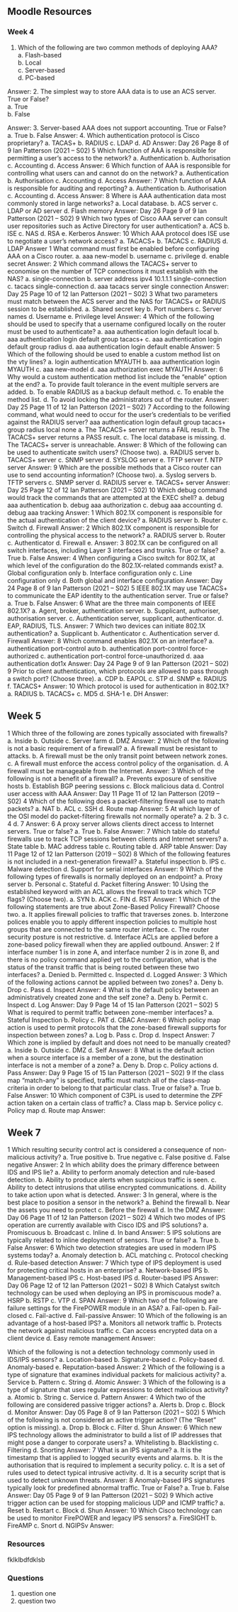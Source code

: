 ## Moodle Resources

### Week 4
1. Which of the following are two common methods of deploying AAA? <br>
a. Flash-based<br>
b. Local<br>
c. Server-based<br>
d. PC-based<br>

Answer:
2. The simplest way to store AAA data is to use an ACS server. True or False?<br>
a. True<br>
b. False<br>

Answer:
3. Server-based AAA does not support accounting. True or False?
a. True
b. False
Answer:
4. Which authentication protocol is Cisco proprietary?
a. TACAS+
b. RADIUS
c. LDAP
d. AD
Answer:
Day 26 Page 8 of 9 Ian Patterson (2021 – S02)
5 Which function of AAA is responsible for permitting a user’s access to the network?
a. Authentication
b. Authorisation
c. Accounting
d. Access
Answer:
6 Which function of AAA is responsible for controlling what users can and cannot do 
on the network?
a. Authentication
b. Authorisation
c. Accounting
d. Access
Answer:
7 Which function of AAA is responsible for auditing and reporting?
a. Authentication
b. Authorisation
c. Accounting
d. Access
Answer:
8 Where is AAA authentication data most commonly stored in large networks?
a. Local database.
b. ACS server
c. LDAP or AD server
d. Flash memory
Answer:
Day 26 Page 9 of 9 Ian Patterson (2021 – S02)
9 Which two types of Cisco AAA server can consult user repositories such as Active 
Directory for user authentication?
a. ACS
b. ISE
c. NAS
d. RSA
e. Kerberos
Answer:
10 Which AAA protocol does ISE use to negotiate a user’s network access?
a. TACACS+
b. TACACS
c. RADIUS
d. LDAP
Answer
1 What command must first be enabled before configuring AAA on a Cisco router.
a. aaa new-model
b. username
c. privilege
d. enable secret
Answer:
2 Which command allows the TACACS+ server to economise on the number of TCP 
connections it must establish with the NAS?
a. single-connection
b. server address ipv4 10.1.1.1 single-connection
c. tacacs single-connection
d. aaa tacacs server single connection
Answer:
Day 25 Page 10 of 12 Ian Patterson (2021 – S02)
3 What two parameters must match between the ACS server and the NAS for 
TACACS+ or RADIUS session to be established.
a. Shared secret key
b. Port numbers
c. Server names
d. Username
e. Privilege level
Answer:
4 Which of the following should be used to specify that a username configured locally 
on the router must be used to authenticate?
a. aaa authentication login default local
b. aaa authentication login default group tacacs+
c. aaa authentication login default group radius
d. aaa authentication login default enable
Answer:
5 Which of the following should be used to enable a custom method list on the vty 
lines?
a. login authentication MYAUTH
b. aaa authentication login MYAUTH
c. aaa new-model
d. aaa authorization exec MYAUTH
Answer:
6 Why would a custom authentication method list include the “enable” option at the 
end?
a. To provide fault tolerance in the event multiple servers are added.
b. To enable RADIUS as a backup default method.
c. To enable the method list.
d. To avoid locking the administrators out of the router.
Answer:
Day 25 Page 11 of 12 Ian Patterson (2021 – S02)
7 According to the following command, what would need to occur for the user’s 
credentials to be verified against the RADIUS server?
aaa authentication login default group tacacs+ group radius local none
a. The TACACS+ server returns a FAIL result.
b. The TACACS+ server returns a PASS result.
c. The local database is missing.
d. The TACACS+ server is unreachable.
Answer:
8 Which of the following can be used to authenticate switch users? 
(Choose two).
a. RADIUS server
b. TACACS+ server
c. SNMP server
d. SYSLOG server
e. TFTP server
f. NTP server
Answer:
9 Which are the possible methods that a Cisco router can use to send accounting 
information? (Choose two).
a. Syslog servers
b. TFTP servers
c. SNMP server
d. RADIUS server
e. TACACS+ server
Answer:
Day 25 Page 12 of 12 Ian Patterson (2021 – S02)
10 Which debug command would track the commands that are attempted at the EXEC 
shell?
a. debug aaa authentication
b. debug aaa authorization
c. debug aaa accounting
d. debug aaa tracking
Answer:
1 Which 802.1X component is responsible for the actual authentication of the client 
device?
a. RADIUS server
b. Router
c. Switch
d. Firewall
Answer:
2 Which 802.1X component is responsible for controlling the physical access to the 
network?
a. RADIUS server
b. Router
c. Authenticator
d. Firewall
e. 
Answer:
3 802.1X can be configured on all switch interfaces, including Layer 3 interfaces and 
trunks. True or false?
a. True
b. False
Answer:
4 When configuring a Cisco switch for 802.1X, at which level of the configuration do 
the 802.1X-related commands exist?
a. Global configuration only
b. Interface configuration only
c. Line configuration only
d. Both global and interface configuration
Answer:
Day 24 Page 8 of 9 Ian Patterson (2021 – S02)
5 IEEE 802.1X may use TACACS+ to communicate the EAP identity to the 
authentication server. True or false?
a. True
b. False
Answer:
6 What are the three main components of IEEE 802.1X?
a. Agent, broker, authentication server.
b. Supplicant, authoriser, authorisation server.
c. Authentication server, supplicant, authenticator.
d. EAP, RADIUS, TLS.
Answer:
7 Which two devices can initiate 802.1X authentication?
a. Supplicant
b. Authenticator
c. Authentication server
d. Firewall
Answer:
8 Which command enables 802.1X on an interface?
a. authentication port-control auto
b. authentication port-control force-authorized
c. authentication port-control force-unauthorized
d. aaa authentication dot1x
Answer:
Day 24 Page 9 of 9 Ian Patterson (2021 – S02)
9 Prior to client authentication, which protocols are allowed to pass through a switch 
port? (Choose three).
a. CDP
b. EAPOL
c. STP
d. SNMP
e. RADIUS
f. TACACS+
Answer:
10 Which protocol is used for authentication in 802.1X?
a. RADIUS
b. TACACS+
c. MD5
d. SHA-1
e. DH
Answer:


## Week 5
1 Which three of the following are zones typically associated with firewalls?
a. Inside
b. Outside
c. Server farm
d. DMZ
Answer:
2 Which of the following is not a basic requirement of a firewall?
a. A firewall must be resistant to attacks.
b. A firewall must be the only transit point between network zones.
c. A firewall must enforce the access control policy of the organisation.
d. A firewall must be manageable from the Internet.
Answer:
3 Which of the following is not a benefit of a firewall?
a. Prevents exposure of sensitive hosts
b. Establish BGP peering sessions
c. Block malicious data
d. Control user access with AAA
Answer:
Day 11 Page 11 of 12 Ian Patterson (2019 – S02)
4 Which of the following does a packet-filtering firewall use to match packets?
a. NAT
b. ACL
c. SSH
d. Route map
Answer:
5 At which layer of the OSI model do packet-filtering firewalls not normally operate?
a. 2
b. 3
c. 4
d. 7
Answer:
6 A proxy server allows clients direct access to Internet servers. True or false?
a. True
b. False
Answer:
7 Which table do stateful firewalls use to track TCP sessions between clients and 
Internet servers?
a. State table
b. MAC address table
c. Routing table
d. ARP table
Answer:
Day 11 Page 12 of 12 Ian Patterson (2019 – S02)
8 Which of the following features is not included in a next-generation firewall?
a. Stateful inspection
b. IPS
c. Malware detection
d. Support for serial interfaces
Answer:
9 Which of the following types of firewalls is normally deployed on an endpoint?
a. Proxy server
b. Personal
c. Stateful
d. Packet filtering
Answer:
10 Using the established keyword with an ACL allows the firewall to track which TCP 
flags? (Choose two).
a. SYN
b. ACK
c. FIN
d. RST
Answer:
1 Which of the following statements are true about Zone-Based Policy Firewall?
Choose two.
a. It applies firewall policies to traffic that traverses zones.
b. Interzone polices enable you to apply different inspection policies to multiple host 
groups that are connected to the same router interface.
c. The router security posture is not restrictive.
d. Interface ACLs are applied before a zone-based policy firewall when they are 
applied outbound.
Answer:
2 If interface number 1 is in zone A, and interface number 2 is in zone B, and there is no 
policy command applied yet to the configuration, what is the status of the transit 
traffic that is being routed between these two interfaces?
a. Denied
b. Permitted
c. Inspected
d. Logged
Answer:
3 Which of the following actions cannot be applied between two zones?
a. Deny
b. Drop
c. Pass
d. Inspect
Answer:
4 What is the default policy between an administratively created zone and the self zone?
a. Deny
b. Permit
c. Inspect
d. Log
Answer:
Day 9 Page 14 of 15 Ian Patterson (2021 – S02)
5 What is required to permit traffic between zone-member interfaces?
a. Stateful Inspection
b. Policy
c. PAT
d. CBAC
Answer:
6 Which policy map action is used to permit protocols that the zone-based firewall 
supports for inspection between zones?
a. Log
b. Pass
c. Drop
d. Inspect
Answer:
7 Which zone is implied by default and does not need to be manually created?
a. Inside
b. Outside
c. DMZ
d. Self
Answer:
8 What is the default action when a source interface is a member of a zone, but the 
destination interface is not a member of a zone?
a. Deny
b. Drop
c. Policy actions
d. Pass
Answer:
Day 9 Page 15 of 15 Ian Patterson (2021 – S02)
9 If the class map “match-any” is specified, traffic must match all of the class-map 
criteria in order to belong to that particular class. True or false?
a. True
b. False
Answer:
10 Which component of C3PL is used to determine the ZPF action taken on a certain 
class of traffic?
a. Class map
b. Service policy
c. Policy map
d. Route map
Answer:


## Week 7
1 Which resulting security control act is considered a consequence of non-malicious 
activity?
a. True positive
b. True negative
c. False positive
d. False negative
Answer:
2 In which ability does the primary difference between IDS and IPS lie?
a. Ability to perform anomaly detection and rule-based detection.
b. Ability to produce alerts when suspicious traffic is seen.
c. Ability to detect intrusions that utilise encrypted communications.
d. Ability to take action upon what is detected.
Answer:
3 In general, where is the best place to position a sensor in the network?
a. Behind the firewall
b. Near the assets you need to protect
c. Before the firewall
d. In the DMZ
Answer:
Day 06 Page 11 of 12 Ian Patterson (2021 – S02)
4 Which two modes of IPS operation are currently available with Cisco IDS and IPS 
solutions?
a. Promiscuous
b. Broadcast
c. Inline
d. In band
Answer:
5 IPS solutions are typically related to inline deployment of sensors. True or false?
a. True
b. False
Answer:
6 Which two detection strategies are used in modern IPS systems today?
a. Anomaly detection
b. ACL matching
c. Protocol checking
d. Rule-based detection
Answer:
7 Which type of IPS deployment is used for protecting critical hosts in an enterprise?
a. Network-based IPS
b. Management-based IPS
c. Host-based IPS
d. Router-based IPS
Answer:
Day 06 Page 12 of 12 Ian Patterson (2021 – S02)
8 Which Catalyst switch technology can be used when deploying an IPS in promiscuous 
mode?
a. HSRP
b. RSTP
c. VTP
d. SPAN
Answer:
9 Which two of the following are failure settings for the FirePOWER module in an 
ASA?
a. Fail-open
b. Fail-closed
c. Fail-active
d. Fail-passive
Answer:
10 Which of the following is an advantage of a host-based IPS?
a. Monitors all network traffic
b. Protects the network against malicious traffic
c. Can access encrypted data on a client device
d. Easy remote management
Answer:

Which of the following is not a detection technology commonly used in IDS/IPS 
sensors?
a. Location-based
b. Signature-based
c. Policy-based
d. Anomaly-based
e. Reputation-based
Answer:
2 Which of the following is a type of signature that examines individual packets for 
malicious activity?
a. Service
b. Pattern
c. String
d. Atomic
Answer:
3 Which of the following is a type of signature that uses regular expressions to detect 
malicious activity?
a. Atomic
b. String
c. Service
d. Pattern
Answer:
4 Which two of the following are considered passive trigger actions?
a. Alerts
b. Drop
c. Block
d. Monitor
Answer:
Day 05 Page 8 of 9 Ian Patterson (2021 – S02)
5 Which of the following is not considered an active trigger action?
(The “Reset” option is missing).
a. Drop
b. Block
c. Filter
d. Shun
Answer:
6 Which new IPS technology allows the administrator to build a list of IP addresses that 
might pose a danger to corporate users?
a. Whitelisting
b. Blacklisting
c. Filtering
d. Snorting
Answer:
7 What is an IPS signature?
a. It is the timestamp that is applied to logged security events and alarms.
b. It is the authorisation that is required to implement a security policy.
c. It is a set of rules used to detect typical intrusive activity.
d. It is a security script that is used to detect unknown threats.
Answer:
8 Anomaly-based IPS signatures typically look for predefined abnormal traffic. 
True or False?
a. True
b. False
Answer:
Day 05 Page 9 of 9 Ian Patterson (2021 – S02)
9 Which active trigger action can be used for stopping malicious UDP and ICMP 
traffic?
a. Reset
b. Restart
c. Block
d. Shun
Answer:
10 Which Cisco technology can be used to monitor FirePOWER and legacy IPS sensors?
a. FireSIGHT
b. FireAMP
c. Snort
d. NGIPSv
Answer:

### Resources
fklklbdfdklsb
### Questions
1. question one
2. question two
